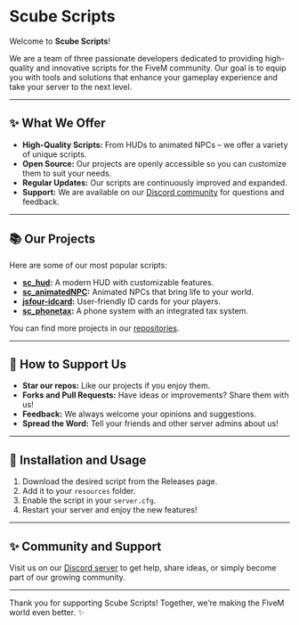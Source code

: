 # Scube Scripts

Welcome to **Scube Scripts**! 

We are a team of three passionate developers dedicated to providing high-quality and innovative scripts for the FiveM community. Our goal is to equip you with tools and solutions that enhance your gameplay experience and take your server to the next level.

---

## ✨ **What We Offer**

- **High-Quality Scripts:** From HUDs to animated NPCs – we offer a variety of unique scripts.
- **Open Source:** Our projects are openly accessible so you can customize them to suit your needs.
- **Regular Updates:** Our scripts are continuously improved and expanded.
- **Support:** We are available on our [Discord community](https://discord.gg/Mqgewse3Yc) for questions and feedback.

---

## 📚 **Our Projects**

Here are some of our most popular scripts:

- **[sc_hud](https://github.com/ScubeScripts/sc_hud):** A modern HUD with customizable features.
- **[sc_animatedNPC](https://github.com/ScubeScripts/sc_animatedNPC):** Animated NPCs that bring life to your world.
- **[jsfour-idcard](https://github.com/ScubeScripts/jsfour-idcard):** User-friendly ID cards for your players.
- **[sc_phonetax](https://github.com/ScubeScripts/sc_phonetax):** A phone system with an integrated tax system.

You can find more projects in our [repositories](https://github.com/orgs/ScubeScripts/repositories).

---

## 📢 **How to Support Us**

- **Star our repos:** Like our projects if you enjoy them.
- **Forks and Pull Requests:** Have ideas or improvements? Share them with us!
- **Feedback:** We always welcome your opinions and suggestions.
- **Spread the Word:** Tell your friends and other server admins about us!

---

## 🔧 **Installation and Usage**

1. Download the desired script from the Releases page.
2. Add it to your `resources` folder.
3. Enable the script in your `server.cfg`.
4. Restart your server and enjoy the new features!

---

## ✨ **Community and Support**

Visit us on our [Discord server](https://discord.gg/Mqgewse3Yc) to get help, share ideas, or simply become part of our growing community.

---

Thank you for supporting Scube Scripts! Together, we’re making the FiveM world even better. ✨
